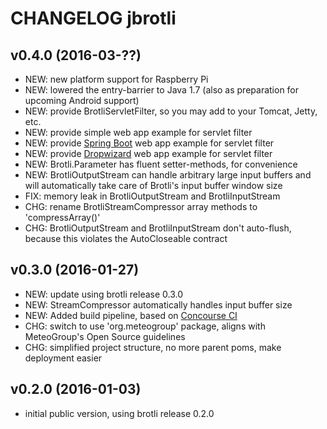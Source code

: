 
CHANGELOG jbrotli
=================

## v0.4.0 (2016-03-??)

* NEW: new platform support for Raspberry Pi
* NEW: lowered the entry-barrier to Java 1.7 (also as preparation for upcoming Android support) 
* NEW: provide BrotliServletFilter, so you may add to your Tomcat, Jetty, etc.
* NEW: provide simple web app example for servlet filter 
* NEW: provide [Spring Boot](http://projects.spring.io/spring-boot/) web app example for servlet filter 
* NEW: provide [Dropwizard](http://dropwizard.io) web app example for servlet filter 
* NEW: Brotli.Parameter has fluent setter-methods, for convenience
* NEW: BrotliOutputStream can handle arbitrary large input buffers and will automatically take care of Brotli's input buffer window size    
* FIX: memory leak in BrotliOutputStream and BrotliInputStream
* CHG: rename BrotliStreamCompressor array methods to 'compressArray()'
* CHG: BrotliOutputStream and BrotliInputStream don't auto-flush, because this violates the AutoCloseable contract

## v0.3.0 (2016-01-27)

* NEW: update using brotli release 0.3.0
* NEW: StreamCompressor automatically handles input buffer size
* NEW: Added build pipeline, based on [Concourse CI](http://concourse.ci/)
* CHG: switch to use 'org.meteogroup' package, aligns with MeteoGroup's Open Source guidelines
* CHG: simplified project structure, no more parent poms, make deployment easier


## v0.2.0 (2016-01-03)

* initial public version, using brotli release 0.2.0